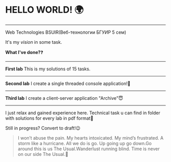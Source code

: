 # HELLO WORLD! :earth_africa:
**********
Web Technologies BSUIR(Веб-технологии БГУИР 5 сем)

It's my *vision* in some task.

**What I've done?**:question:
**********
**First lab**
This is my solutions of 15 tasks.
**********
**Second lab**
I create a single threaded console application!:cherry_blossom:
**********
**Third lab**
I create a client-server application "Archive":innocent:
**********
I just relax and gained experience here.
Technical task u can find in folder with solutions for every lab in pdf format:wave:

Still in progress? Convert to draft!:wink:

>I won’t abuse the pain. My hearts intoxicated. My mind’s frustrated. A storm like a hurricane. All we do is go. Up going up go down.Go around this is us The Usual.Wanderlust running blind. Time is never on our side The Usual.:microphone:


